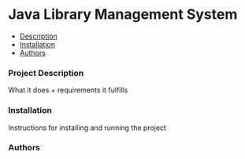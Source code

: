 # Java Library Management System  
- [Description](#projectdescription)
- [Installation](#installation)
- [Authors](#authors)
### Project Description   
What it does + requirements it fulfills
### Installation   
Instructions for installing and running the project
### Authors   

